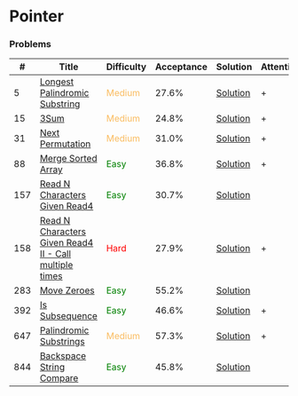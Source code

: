 Pointer
===

### Problems
| #   | Title    |   Difficulty | Acceptance |Solution  | Attention |
| --- | --- | --- | --- | --- | --- |
| 5 | [Longest Palindromic Substring](https://leetcode.com/problems/longest-palindromic-substring/) | <span style="color:#FABC60">Medium</span> | 27.6% |[Solution](../problems/5.md)| + |
| 15 | [3Sum](https://leetcode.com/problems/3sum/) | <span style="color:#FABC60">Medium</span> | 24.8% |[Solution](../problems/15.md) | + |
| 31 |[Next Permutation](https://leetcode.com/problems/next-permutation/) | <span style="color:#FABC60">Medium</span> | 31.0% |[Solution](../problems/31.md) | + | 
| 88 |[Merge Sorted Array](https://leetcode.com/problems/merge-sorted-array/) | <span style="color:green">Easy</span>  | 36.8% |[Solution](../problems/88.md) | + |
| 157 | [Read N Characters Given Read4](https://leetcode.com/problems/read-n-characters-given-read4/) | <span style="color:green">Easy</span> | 30.7% |[Solution](../problems/157.md) | |
| 158 | [Read N Characters Given Read4 II - Call multiple times](https://leetcode.com/problems/read-n-characters-given-read4-ii-call-multiple-times/) | <span style="color:red">Hard</span> | 27.9% |[Solution](../problems/158.md) | + | 
|283 | [Move Zeroes](https://leetcode.com/problems/move-zeroes/) | <span style="color:green">Easy</span> | 55.2% |[Solution](../problems/283.md) | |
| 392 | [Is Subsequence](https://leetcode.com/problems/is-subsequence/) | <span style="color:green">Easy</span> | 46.6%	|[Solution](../problems/392.md)| + |
| 647 | [Palindromic Substrings](https://leetcode.com/problems/palindromic-substrings/) | <span style="color:#FABC60">Medium</span>| 57.3% |[Solution](../problems/647.md) | + |
| 844 | [Backspace String Compare](https://leetcode.com/problems/backspace-string-compare/) | <span style="color:green">Easy</span> | 45.8% |[Solution](../problems/844.md)||